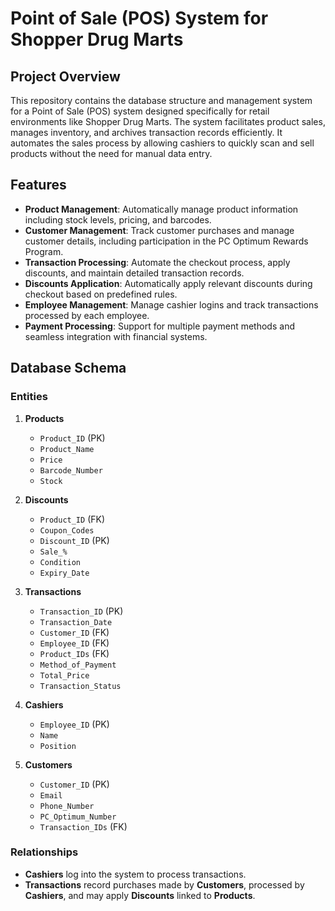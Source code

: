 # Point of Sale (POS) System for Shopper Drug Marts

## Project Overview

This repository contains the database structure and management system for a Point of Sale (POS) system designed specifically for retail environments like Shopper Drug Marts. The system facilitates product sales, manages inventory, and archives transaction records efficiently. It automates the sales process by allowing cashiers to quickly scan and sell products without the need for manual data entry.

## Features

- **Product Management**: Automatically manage product information including stock levels, pricing, and barcodes.
- **Customer Management**: Track customer purchases and manage customer details, including participation in the PC Optimum Rewards Program.
- **Transaction Processing**: Automate the checkout process, apply discounts, and maintain detailed transaction records.
- **Discounts Application**: Automatically apply relevant discounts during checkout based on predefined rules.
- **Employee Management**: Manage cashier logins and track transactions processed by each employee.
- **Payment Processing**: Support for multiple payment methods and seamless integration with financial systems.

## Database Schema

### Entities

1. **Products**
   - `Product_ID` (PK)
   - `Product_Name`
   - `Price`
   - `Barcode_Number`
   - `Stock`

2. **Discounts**
   - `Product_ID` (FK)
   - `Coupon_Codes`
   - `Discount_ID` (PK)
   - `Sale_%`
   - `Condition`
   - `Expiry_Date`

3. **Transactions**
   - `Transaction_ID` (PK)
   - `Transaction_Date`
   - `Customer_ID` (FK)
   - `Employee_ID` (FK)
   - `Product_IDs` (FK)
   - `Method_of_Payment`
   - `Total_Price`
   - `Transaction_Status`

4. **Cashiers**
   - `Employee_ID` (PK)
   - `Name`
   - `Position`

5. **Customers**
   - `Customer_ID` (PK)
   - `Email`
   - `Phone_Number`
   - `PC_Optimum_Number`
   - `Transaction_IDs` (FK)

### Relationships

- **Cashiers** log into the system to process transactions.
- **Transactions** record purchases made by **Customers**, processed by **Cashiers**, and may apply **Discounts** linked to **Products**.


